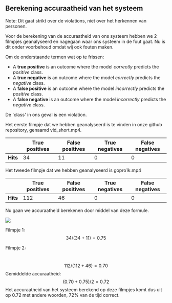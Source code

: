 ## Berekening accuraatheid van het systeem

Note: Dit gaat strikt over de violations, niet over het herkennen van personen.

Voor de berekening van de accuraatheid van ons systeem hebben we 2 filmpjes geanalyseerd en nagegaan waar ons systeem in de fout gaat. Nu is dit onder voorbehoud omdat wij ook fouten maken.

Om de onderstaande termen wat op te frissen:

- A **true positive** is an outcome where the model *correctly* predicts the *positive* class.
- A **true negative** is an outcome where the model *correctly* predicts the *negative* class.
- A **false positive** is an outcome where the model *incorrectly* predicts the *positive* class.
- A **false negative** is an outcome where the model *incorrectly* predicts the *negative* class.

De 'class' in ons geval is een violation. 

Het eerste filmpje dat we hebben geanalyseerd is te vinden in onze github repository, genaamd vid_short.mp4.

|          | True positives | False positives | True negatives | False negatives |
| :------- | -------------- | --------------- | -------------- | --------------- |
| **Hits** | 34             | 11              | 0              | 0               |

Het tweede filmpje dat we hebben geanalyseerd is gopro1k.mp4

|          | True positives | False positives | True negatives | False negatives |
| :------- | -------------- | --------------- | -------------- | --------------- |
| **Hits** | 112            | 46              | 0              | 0               |

Nu gaan we accuraatheid berekenen door middel van deze formule.

![](C:\Users\timva\Documents\School\afstudeerproject\afstudeerproject\docs\img\precision.png)

Filmpje 1:
$$
34/(34+11)=0.75
$$


Filmpje 2:

​			
$$
112/(112+46)=0.70
$$
Gemiddelde accuraatheid:
$$
(0.70 + 0.75)/2 = 0.72
$$
Het accuraatheid van het systeem berekend op deze filmpjes komt dus uit op 0.72 met andere woorden, 72% van de tijd correct.